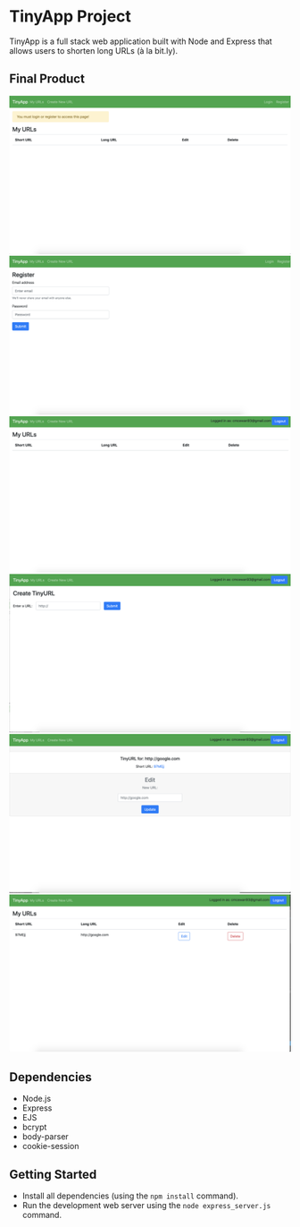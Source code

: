 # TinyApp Project

TinyApp is a full stack web application built with Node and Express that allows users to shorten long URLs (à la bit.ly).

## Final Product

!["You will need to login or register to create a short URL"](https://github.com/cmcewan93/tinyapp/blob/master/docs/logout-registration.png)
!["Registration page with form"](https://github.com/cmcewan93/tinyapp/blob/master/docs/registrationpage.png)
!["View of URL section once completing registration or logging in"](https://github.com/cmcewan93/tinyapp/blob/master/docs/viewAfterLogin.png)
!["You can create a new short URL using this form"](https://github.com/cmcewan93/tinyapp/blob/master/docs/createNewUrl.png)
!["This is the view of the url page after creation"](https://github.com/cmcewan93/tinyapp/blob/master/docs/urlCreated.png)
!["This is the updated URLs view with the option to edit or delete"](https://github.com/cmcewan93/tinyapp/blob/master/docs/EditorDelete.png)

## Dependencies

- Node.js
- Express
- EJS
- bcrypt
- body-parser
- cookie-session

## Getting Started

- Install all dependencies (using the `npm install` command).
- Run the development web server using the `node express_server.js` command.
